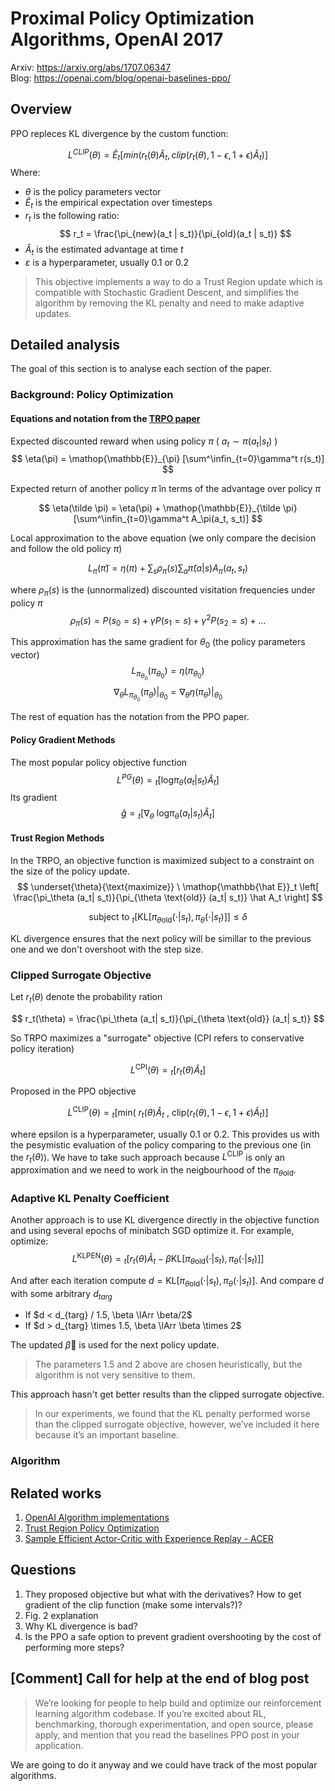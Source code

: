 # Proximal Policy Optimization Algorithms, OpenAI 2017
Arxiv: https://arxiv.org/abs/1707.06347  
Blog: https://openai.com/blog/openai-baselines-ppo/

## Overview
PPO repleces KL divergence by the custom function:

$$
L^{CLIP}(\theta) = \hat E_t[min(r_t(\theta) \hat A_t, clip(r_t(\theta), 1-\epsilon, 1+\epsilon)\hat A_t )]
$$
Where:
- $\theta$ is the policy parameters vector
- $\hat{E}_t$ is the empirical expectation over timesteps
- $r_{t}$ is the following ratio:
    $$
    r_t = \frac{\pi_{new}(a_t | s_t)}{\pi_{old}(a_t | s_t)}
    $$
- $\hat{A}_t$ is the estimated advantage at time $t$
- $\varepsilon$ is a hyperparameter, usually 0.1 or 0.2

>This objective implements a way to do a Trust Region update which is compatible with Stochastic Gradient Descent, and simplifies the algorithm by removing the KL penalty and need to make adaptive updates.


## Detailed analysis
The goal of this section is to analyse each section of the paper.

### Background: Policy Optimization

#### Equations and notation from the [TRPO paper](https://arxiv.org/abs/1502.05477)
Expected discounted reward when using policy $\pi$ ( $a_t \sim \pi(a_t|s_t)$ )
$$
\eta(\pi) = \mathop{\mathbb{E}}_{\pi} [\sum^\infin_{t=0}\gamma^t r(s_t)]
$$

Expected return of another policy $\tilde \pi$ in terms of the advantage over policy $\pi$

$$
\eta(\tilde \pi) = \eta(\pi) + \mathop{\mathbb{E}}_{\tilde \pi} [\sum^\infin_{t=0}\gamma^t A_\pi(a_t, s_t)]
$$

Local approximation to the above equation (we only compare the decision and follow the old policy $\pi$)

$$
L_\pi (\tilde \pi) = \eta(\pi) + \sum_s\rho_\pi (s) \sum_a \tilde\pi(a|s) A_\pi(a_t, s_t)
$$

where $\rho_\pi (s)$ is the (unnormalized) discounted visitation frequencies under policy $\pi$
$$
\rho_\pi (s) = P(s_0 = s) + \gamma P(s_1 = s)  + \gamma^2 P(s_2 = s)+...
$$

This approximation has the same gradient for $\theta_0$ (the policy parameters vector)
$$
L_{\pi_{\theta_0}} (\pi_{\theta_0}) = \eta(\pi_{\theta_0})
$$
$$
\left.\nabla_\theta  L_{\pi_{\theta_0}} (\pi_{\theta}) \right |_{\theta_0} = \left.\nabla_\theta  \eta(\pi_{\theta}) \right |_{\theta_0} 
$$

The rest of equation has the notation from the PPO paper.
#### Policy Gradient Methods
The most popular policy objective function
$$
L^{PG}(\theta) =  \mathop{\mathbb{\hat E}}_t [\text{log} \pi_\theta  (a_t| s_t) \hat A_t]
$$
Its gradient
$$
\hat g =  \mathop{\mathbb{\hat E}}_t [\nabla _\theta\  \text{log} \pi_\theta  (a_t| s_t) \hat A_t]
$$

#### Trust Region Methods
In the TRPO, an objective function is maximized subject to a
constraint on the size of the policy update.
$$
\underset{\theta}{\text{maximize}} \ \mathop{\mathbb{\hat E}}_t  \left[ \frac{\pi_\theta  (a_t| s_t)}{\pi_{\theta \text{old}}  (a_t| s_t)} \hat A_t \right]
$$

$$
\text{subject to} \ \mathop{\mathbb{\hat E}}_t  \left[ \text{KL}[ \pi_{\theta \text{old}} (\cdot| s_t), \pi_{\theta} (\cdot| s_t)] \right] \leq \delta
$$

KL divergence ensures that the next policy will be simillar to the previous one and we don't overshoot with the step size.

### Clipped Surrogate Objective

Let $r_t(\theta)$ denote the probability ration

$$
r_t(\theta) = \frac{\pi_\theta  (a_t| s_t)}{\pi_{\theta \text{old}}  (a_t| s_t)}
$$

So TRPO maximizes a "surrogate" objective (CPI refers to conservative policy iteration)

$$
L^{\text{CPI}} (\theta) = \mathop{\mathbb{\hat E}}_t  \left[ r_t(\theta) \hat A_t \right]
$$

Proposed in the PPO objective

$$
L^{\text{CLIP}} (\theta) = \mathop{\mathbb{\hat E}}_t  \left[ \text{min}(\  r_t(\theta) \hat A_t\ , \ \text{clip}(r_t(\theta), 1 - \epsilon, 1 + \epsilon )  \hat A_t)\right]
$$

where epsilon is a hyperparameter,  usually 0.1 or 0.2. 
This provides us with the pesymistic evaluation of the policy comparing to the previous one (in the $r_t(\theta)$). We have to take such approach because $L^{\text{CLIP}}$ is only an approximation and we need to work in the neigbourhood of the $\pi_{\theta \text{old}}$.


### Adaptive KL Penalty Coefficient
Another approach is to use KL divergence directly in the objective function and using several epochs of minibatch SGD optimize it. For example, optimize:
$$
L^{\text{KLPEN}} (\theta) = \mathop{\mathbb{\hat E}}_t  \left[ r_t(\theta) \hat A_t  - \beta \text{KL}[ \pi_{\theta \text{old}} (\cdot| s_t), \pi_{\theta} (\cdot| s_t)]    \right]
$$

And after each iteration compute $d =  \text{KL}[ \pi_{\theta \text{old}} (\cdot| s_t), \pi_{\theta} (\cdot| s_t)]$. And compare $d$ with some arbitrary $d_{targ}$
- If $d < d_{targ} / 1.5, \beta \lArr \beta/2$ 
- If $d > d_{targ} \times  1.5, \beta \lArr \beta \times 2$ 
  
The updated $\beta$ is used for the next policy update.  

> The parameters 1.5 and 2 above are chosen heuristically, but the algorithm is not very sensitive to them.  



This approach hasn't get better results than the clipped surrogate objective.  
> In our experiments, we found that the KL penalty performed worse than the clipped surrogate objective, however, we’ve included it here because it’s an important baseline.

### Algorithm


## Related works
1. [OpenAI Algorithm implementations](https://github.com/openai/baselines)
2. [Trust Region Policy Optimization](https://arxiv.org/abs/1502.05477)
3. [Sample Efficient Actor-Critic with Experience Replay - ACER](https://arxiv.org/abs/1611.01224)


## Questions
1. They proposed objective but what with the derivatives? How to get gradient of the clip function (make some intervals?)?
2. Fig. 2 explanation
3. Why KL divergence is bad?
4. Is the PPO a safe option to prevent gradient overshooting by the cost of performing more steps?


## [Comment] Call for help at the end of blog post  
>We’re looking for people to help build and optimize our reinforcement learning algorithm codebase. If you’re excited about RL, benchmarking, thorough experimentation, and open source, please apply, and mention that you read the baselines PPO post in your application.

We are going to do it anyway and we could have track of the most popular algorithms.
